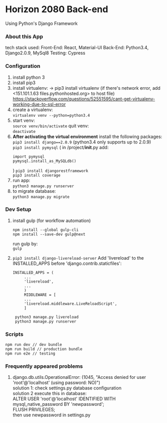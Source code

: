 # Horizon 2080 Back-end

Using Python's Django Framework

### About this App

tech stack used:
Front-End: React, Material-UI
Back-End: Python3.4, Django2.0.9, MySql8
Testing: Cypress

### Configuration

1. install python 3
2. install pip3
3. install virtualenv:
   -> pip3 install virtualenv (if there's network error, add <151.101.1.63 files.pythonhosted.org> to host file)
   https://stackoverflow.com/questions/52551595/cant-get-virtualenv-working-due-to-ssl-error
4. create a virtualenv:<br>
   `virtualenv venv --python=python3.4`
5. start venv:<br>
   `source venv/bin/activate`
   quit venv:<br>
   `deactivate`
6. <b>After activating the virtual environment</b> install the following packages:<br>
   `pip3 install django==2.0.9` (python3.4 only supports up to 2.0.9)<br>
   `pip3 install pymysql` ( in /project/**init**.py add:<br>
    ```
    import pymysql
    pymysql.install_as_MySQLdb()
    ```
    )
    `pip3 install djangorestframework`<br>
    `pip3 install coverage`
7. run app:<br>
   `python3 manage.py runserver`
8. to migrate database:<br>
   `python3 manage.py migrate`

### Dev Setup

1.  install gulp (for workflow automation)
    ```
    npm install --global gulp-cli
    npm install --save-dev gulp@next
    ```
    run gulp by:<br>
    `gulp`
2.  `pip3 install django-livereload-server` Add 'livereload' to the INSTALLED_APPS before 'django.contrib.staticfiles':

    ```
    INSTALLED_APPS = (
         ...
         'livereload',
         ...
         )
         MIDDLEWARE = [
         ...
         'livereload.middleware.LiveReloadScript',
         ]

     python3 manage.py livereload
     python3 manage.py runserver
    ```

### Scripts

```
npm run dev // dev bundle
npm run build // production bundle
npm run e2e // testing
```

### Frequently appeared problems

1. django.db.utils.OperationalError: (1045, "Access denied for user 'root'@'localhost' (using password: NO)")<br>
   solution 1: check settings.py database configuration<br>
   solution 2 execute this in database:<br>
   ALTER USER 'root'@'localhost' IDENTIFIED WITH mysql_native_password BY 'newpassword'; <br>
   FLUSH PRIVILEGES;<br>
   then use newpassword in settings.py<br>

